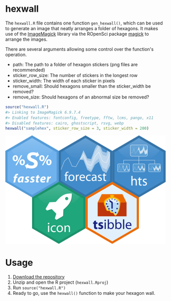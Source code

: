 
<!-- README.md is generated from README.Rmd. Please edit that file -->
hexwall
=======

The `hexwall.R` file contains one function `gen_hexwall()`, which can be used to generate an image that neatly arranges a folder of hexagons. It makes use of the [ImageMagick](https://www.imagemagick.org/) library via the ROpenSci package [magick](https://github.com/ropensci/magick) to arrange the images.

There are several arguments allowing some control over the function's operation.

-   path: The path to a folder of hexagon stickers (png files are recommended)
-   sticker\_row\_size: The number of stickers in the longest row
-   sticker\_width: The width of each sticker in pixels
-   remove\_small: Should hexagons smaller than the sticker\_width be removed?
-   remove\_size: Should hexagons of an abnormal size be removed?

``` r
source("hexwall.R")
#> Linking to ImageMagick 6.9.7.4
#> Enabled features: fontconfig, freetype, fftw, lcms, pango, x11
#> Disabled features: cairo, ghostscript, rsvg, webp
hexwall("samplehex", sticker_row_size = 3, sticker_width = 200)
```

<img src="README_files/figure-markdown_github/example-1.png" width="600" />

Usage
=====

1.  [Download the repository](https://github.com/mitchelloharawild/hexwall/archive/master.zip)
2.  Unzip and open the R project (`hexwall.Rproj`)
3.  Run `source("hexwall.R")`
4.  Ready to go, use the `hexwall()` function to make your hexagon wall.
